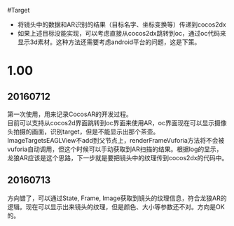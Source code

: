 #Target
* 将镜头中的数据和AR识别的结果（目标名字、坐标变换等）传递到cocos2dx
* 如果上述目标没能实现，可以考虑直接从cocos2dx跳转到oc，通过oc代码来显示3d素材。这种方法还需要考虑android平台的问题，这是下策。


# 1.00 
## 20160712
第一次使用，用来记录CocosAR的开发过程。   
目前可以支持从cocos2d界面跳转到oc界面来使用AR，oc界面现在可以显示摄像头拍摄的画面，识别target，但是不能显示出那个茶壶。   
ImageTargetsEAGLView不add到父节点上，renderFrameVuforia方法将不会被vuforia自动调用，但这个时候可以手动获取到AR扫描的结果。根据log的显示，龙狼AR应该是这个思路，下一步就是要把镜头中的纹理传到cocos2dx的代码中。

## 20160713
方向错了，可以通过State, Frame, Image获取到镜头的纹理信息，符合龙狼AR的逻辑。现在可以显示出来镜头的纹理，但是颜色、大小等参数还不对。方向是OK的。
